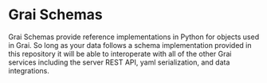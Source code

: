 # Grai Schemas

Grai Schemas provide reference implementations in Python for objects used in Grai.
So long as your data follows a schema implementation provided in this repository it will be able to interoperate with
all of the other Grai services including the server REST API, yaml serialization, and data integrations.
